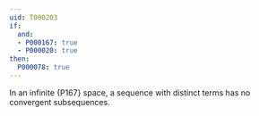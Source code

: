 ```yaml
---
uid: T000203
if:
  and:
  - P000167: true
  - P000020: true
then:
  P000078: true
---
```


In an infinite {P167} space, a sequence with distinct terms has no convergent subsequences.
